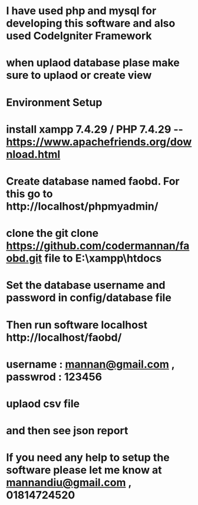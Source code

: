 

# I have used php and mysql for developing this software and also used CodeIgniter Framework
# when uplaod database plase make sure to uplaod or create view

# Environment Setup
# install xampp 7.4.29 / PHP 7.4.29 --https://www.apachefriends.org/download.html
# Create database named faobd. For this go to http://localhost/phpmyadmin/
# clone the git clone https://github.com/codermannan/faobd.git file to E:\xampp\htdocs
# Set the database username and password in config/database file
# Then run software localhost http://localhost/faobd/
# username : mannan@gmail.com , passwrod : 123456
# uplaod csv file
# and then see json report

# If you need any help to setup the software please let me know at mannandiu@gmail.com , 01814724520
